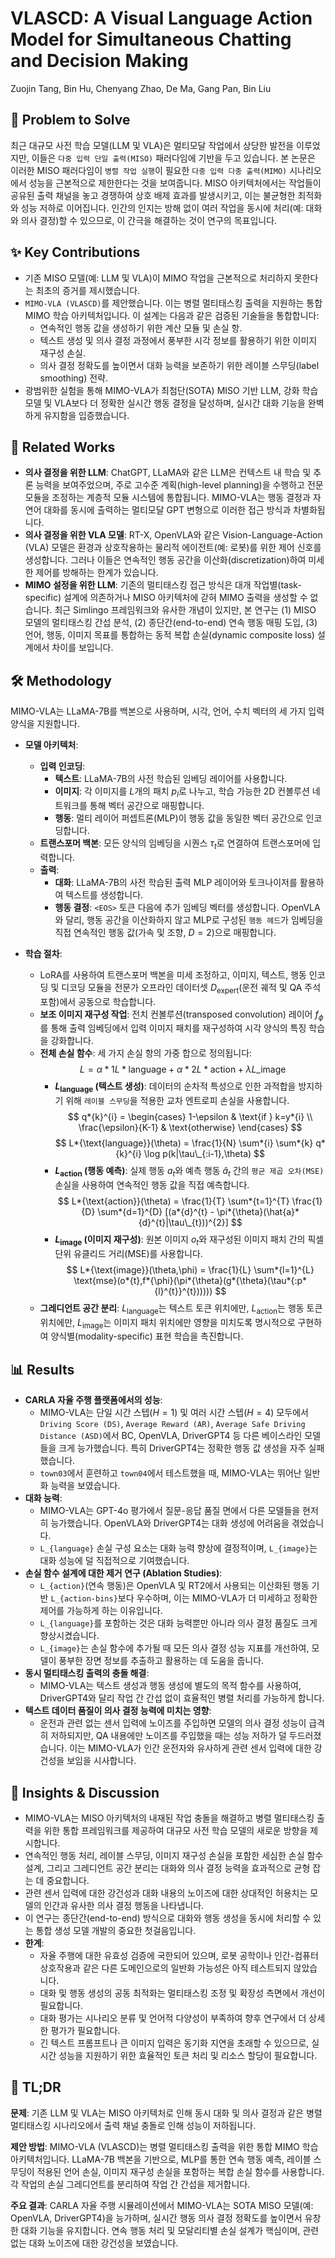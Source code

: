 # VLASCD: A Visual Language Action Model for Simultaneous Chatting and Decision Making

Zuojin Tang, Bin Hu, Chenyang Zhao, De Ma, Gang Pan, Bin Liu

## 🧩 Problem to Solve

최근 대규모 사전 학습 모델(LLM 및 VLA)은 멀티모달 작업에서 상당한 발전을 이루었지만, 이들은 `다중 입력 단일 출력(MISO)` 패러다임에 기반을 두고 있습니다. 본 논문은 이러한 MISO 패러다임이 `병렬 작업 실행`이 필요한 `다중 입력 다중 출력(MIMO)` 시나리오에서 성능을 근본적으로 제한한다는 것을 보여줍니다. MISO 아키텍처에서는 작업들이 공유된 출력 채널을 놓고 경쟁하여 상호 배제 효과를 발생시키고, 이는 불균형한 최적화와 성능 저하로 이어집니다. 인간의 인지는 방해 없이 여러 작업을 동시에 처리(예: 대화와 의사 결정)할 수 있으므로, 이 간극을 해결하는 것이 연구의 목표입니다.

## ✨ Key Contributions

- 기존 MISO 모델(예: LLM 및 VLA)이 MIMO 작업을 근본적으로 처리하지 못한다는 최초의 증거를 제시했습니다.
- `MIMO-VLA (VLASCD)`를 제안했습니다. 이는 병렬 멀티태스킹 출력을 지원하는 통합 MIMO 학습 아키텍처입니다. 이 설계는 다음과 같은 검증된 기술들을 통합합니다:
  - 연속적인 행동 값을 생성하기 위한 계산 모듈 및 손실 항.
  - 텍스트 생성 및 의사 결정 과정에서 풍부한 시각 정보를 활용하기 위한 이미지 재구성 손실.
  - 의사 결정 정확도를 높이면서 대화 능력을 보존하기 위한 레이블 스무딩(label smoothing) 전략.
- 광범위한 실험을 통해 MIMO-VLA가 최첨단(SOTA) MISO 기반 LLM, 강화 학습 모델 및 VLA보다 더 정확한 실시간 행동 결정을 달성하며, 실시간 대화 기능을 완벽하게 유지함을 입증했습니다.

## 📎 Related Works

- **의사 결정을 위한 LLM**: ChatGPT, LLaMA와 같은 LLM은 컨텍스트 내 학습 및 추론 능력을 보여주었으며, 주로 고수준 계획(high-level planning)을 수행하고 전문 모듈을 조정하는 계층적 모듈 시스템에 통합됩니다. MIMO-VLA는 행동 결정과 자연어 대화를 동시에 출력하는 멀티모달 GPT 변형으로 이러한 접근 방식과 차별화됩니다.
- **의사 결정을 위한 VLA 모델**: RT-X, OpenVLA와 같은 Vision-Language-Action (VLA) 모델은 환경과 상호작용하는 물리적 에이전트(예: 로봇)를 위한 제어 신호를 생성합니다. 그러나 이들은 연속적인 행동 공간을 이산화(discretization)하여 미세한 제어를 방해하는 한계가 있습니다.
- **MIMO 설정을 위한 LLM**: 기존의 멀티태스킹 접근 방식은 대개 작업별(task-specific) 설계에 의존하거나 MISO 아키텍처에 갇혀 MIMO 출력을 생성할 수 없습니다. 최근 Simlingo 프레임워크와 유사한 개념이 있지만, 본 연구는 (1) MISO 모델의 멀티태스킹 간섭 분석, (2) 종단간(end-to-end) 연속 행동 매핑 도입, (3) 언어, 행동, 이미지 목표를 통합하는 동적 복합 손실(dynamic composite loss) 설계에서 차이를 보입니다.

## 🛠️ Methodology

MIMO-VLA는 LLaMA-7B를 백본으로 사용하며, 시각, 언어, 수치 벡터의 세 가지 입력 양식을 지원합니다.

- **모델 아키텍처**:

  - **입력 인코딩**:
    - **텍스트**: LLaMA-7B의 사전 학습된 임베딩 레이어를 사용합니다.
    - **이미지**: 각 이미지를 $L$개의 패치 $p_{l}$로 나누고, 학습 가능한 2D 컨볼루션 네트워크를 통해 벡터 공간으로 매핑합니다.
    - **행동**: 멀티 레이어 퍼셉트론(MLP)이 행동 값을 동일한 벡터 공간으로 인코딩합니다.
  - **트랜스포머 백본**: 모든 양식의 임베딩을 시퀀스 $\tau_{t}$로 연결하여 트랜스포머에 입력합니다.
  - **출력**:
    - **대화**: LLaMA-7B의 사전 학습된 출력 MLP 레이어와 토크나이저를 활용하여 텍스트를 생성합니다.
    - **행동 결정**: `<EOS>` 토큰 다음에 추가 임베딩 벡터를 생성합니다. OpenVLA와 달리, 행동 공간을 이산화하지 않고 MLP로 구성된 `행동 헤드`가 임베딩을 직접 연속적인 행동 값(가속 및 조향, $D=2$)으로 매핑합니다.

- **학습 절차**:
  - LoRA를 사용하여 트랜스포머 백본을 미세 조정하고, 이미지, 텍스트, 행동 인코딩 및 디코딩 모듈을 전문가 오프라인 데이터셋 $D_{\text{expert}}$(운전 궤적 및 QA 주석 포함)에서 공동으로 학습합니다.
  - **보조 이미지 재구성 작업**: 전치 컨볼루션(transposed convolution) 레이어 $f_{\phi}$를 통해 출력 임베딩에서 입력 이미지 패치를 재구성하여 시각 양식의 특징 학습을 강화합니다.
  - **전체 손실 함수**: 세 가지 손실 항의 가중 합으로 정의됩니다:
    $$ L = \alpha*{1} L*{\text{language}} + \alpha*{2} L*{\text{action}} + \lambda L\_{\text{image}} $$
    - **$L_{\text{language}}$ (텍스트 생성)**: 데이터의 순차적 특성으로 인한 과적합을 방지하기 위해 `레이블 스무딩`을 적용한 교차 엔트로피 손실을 사용합니다.
      $$ q*{k}^{i} = \begin{cases} 1-\epsilon & \text{if } k=y*{i} \\ \frac{\epsilon}{K-1} & \text{otherwise} \end{cases} $$
            $$ L*{\text{language}}(\theta) = \frac{1}{N} \sum*{i} \sum*{k} q*{k}^{i} \log p(k|\tau\_{:i-1},\theta) $$
    - **$L_{\text{action}}$ (행동 예측)**: 실제 행동 $a_{t}$와 예측 행동 $\hat{a}_{t}$ 간의 `평균 제곱 오차(MSE)` 손실을 사용하여 연속적인 행동 값을 직접 예측합니다.
      $$ L*{\text{action}}(\theta) = \frac{1}{T} \sum*{t=1}^{T} \frac{1}{D} \sum*{d=1}^{D} [(a*{d}^{t} - \pi*{\theta}(\hat{a}*{d}^{t}|\tau\_{t}))^{2}] $$
    - **$L_{\text{image}}$ (이미지 재구성)**: 원본 이미지 $o_{t}$와 재구성된 이미지 패치 간의 픽셀 단위 유클리드 거리(MSE)를 사용합니다.
      $$ L*{\text{image}}(\theta,\phi) = \frac{1}{L} \sum*{l=1}^{L} \text{mse}(o*{t},f*{\phi}(\pi*{\theta}(g*{\theta}(\tau*{:p*{l}^{t}}^{t}))))) $$
  - **그레디언트 공간 분리**: $L_{\text{language}}$는 텍스트 토큰 위치에만, $L_{\text{action}}$는 행동 토큰 위치에만, $L_{\text{image}}$는 이미지 패치 위치에만 영향을 미치도록 명시적으로 구현하여 양식별(modality-specific) 표현 학습을 촉진합니다.

## 📊 Results

- **CARLA 자율 주행 플랫폼에서의 성능**:
  - MIMO-VLA는 단일 시간 스텝($H=1$) 및 여러 시간 스텝($H=4$) 모두에서 `Driving Score (DS)`, `Average Reward (AR)`, `Average Safe Driving Distance (ASD)`에서 BC, OpenVLA, DriverGPT4 등 다른 베이스라인 모델들을 크게 능가했습니다. 특히 DriverGPT4는 정확한 행동 값 생성을 자주 실패했습니다.
  - `town03`에서 훈련하고 `town04`에서 테스트했을 때, MIMO-VLA는 뛰어난 일반화 능력을 보였습니다.
- **대화 능력**:
  - MIMO-VLA는 GPT-4o 평가에서 질문-응답 품질 면에서 다른 모델들을 현저히 능가했습니다. OpenVLA와 DriverGPT4는 대화 생성에 어려움을 겪었습니다.
  - `L_{language}` 손실 구성 요소는 대화 능력 향상에 결정적이며, `L_{image}`는 대화 성능에 덜 직접적으로 기여했습니다.
- **손실 함수 설계에 대한 제거 연구 (Ablation Studies)**:
  - `L_{action}`(연속 행동)은 OpenVLA 및 RT2에서 사용되는 이산화된 행동 기반 `L_{action-bins}`보다 우수하며, 이는 MIMO-VLA가 더 미세하고 정확한 제어를 가능하게 하는 이유입니다.
  - `L_{language}`를 포함하는 것은 대화 능력뿐만 아니라 의사 결정 품질도 크게 향상시켰습니다.
  - `L_{image}`는 손실 함수에 추가될 때 모든 의사 결정 성능 지표를 개선하여, 모델이 풍부한 장면 정보를 추출하고 활용하는 데 도움을 줍니다.
- **동시 멀티태스킹 출력의 충돌 해결**:
  - MIMO-VLA는 텍스트 생성과 행동 생성에 별도의 목적 함수를 사용하여, DriverGPT4와 달리 작업 간 간섭 없이 효율적인 병렬 처리를 가능하게 합니다.
- **텍스트 데이터 품질이 의사 결정 능력에 미치는 영향**:
  - 운전과 관련 없는 센서 입력에 노이즈를 주입하면 모델의 의사 결정 성능이 급격히 저하되지만, QA 내용에만 노이즈를 주입했을 때는 성능 저하가 덜 두드러졌습니다. 이는 MIMO-VLA가 인간 운전자와 유사하게 관련 센서 입력에 대한 강건성을 보임을 시사합니다.

## 🧠 Insights & Discussion

- MIMO-VLA는 MISO 아키텍처의 내재된 작업 충돌을 해결하고 병렬 멀티태스킹 출력을 위한 통합 프레임워크를 제공하여 대규모 사전 학습 모델의 새로운 방향을 제시합니다.
- 연속적인 행동 처리, 레이블 스무딩, 이미지 재구성 손실을 포함한 세심한 손실 함수 설계, 그리고 그레디언트 공간 분리는 대화와 의사 결정 능력을 효과적으로 균형 잡는 데 중요합니다.
- 관련 센서 입력에 대한 강건성과 대화 내용의 노이즈에 대한 상대적인 허용치는 모델의 인간과 유사한 의사 결정 행동을 나타냅니다.
- 이 연구는 종단간(end-to-end) 방식으로 대화와 행동 생성을 동시에 처리할 수 있는 통합 생성 모델 개발의 중요한 첫걸음입니다.
- **한계**:
  - 자율 주행에 대한 유효성 검증에 국한되어 있으며, 로봇 공학이나 인간-컴퓨터 상호작용과 같은 다른 도메인으로의 일반화 가능성은 아직 테스트되지 않았습니다.
  - 대화 및 행동 생성의 공동 최적화는 멀티태스킹 조정 및 확장성 측면에서 개선이 필요합니다.
  - 대화 평가는 시나리오 분류 및 언어적 다양성이 부족하여 향후 연구에서 더 상세한 평가가 필요합니다.
  - 긴 텍스트 프롬프트나 큰 이미지 입력은 동기화 지연을 초래할 수 있으므로, 실시간 성능을 지원하기 위한 효율적인 토큰 처리 및 리소스 할당이 필요합니다.

## 📌 TL;DR

**문제**: 기존 LLM 및 VLA는 MISO 아키텍처로 인해 동시 대화 및 의사 결정과 같은 병렬 멀티태스킹 시나리오에서 출력 채널 충돌로 인해 성능이 저하됩니다.

**제안 방법**: MIMO-VLA (VLASCD)는 병렬 멀티태스킹 출력을 위한 통합 MIMO 학습 아키텍처입니다. LLaMA-7B 백본을 기반으로, MLP를 통한 연속 행동 예측, 레이블 스무딩이 적용된 언어 손실, 이미지 재구성 손실을 포함하는 복합 손실 함수를 사용합니다. 각 작업의 손실 그레디언트를 분리하여 작업 간 간섭을 제거합니다.

**주요 결과**: CARLA 자율 주행 시뮬레이션에서 MIMO-VLA는 SOTA MISO 모델(예: OpenVLA, DriverGPT4)을 능가하며, 실시간 행동 의사 결정 정확도를 높이면서 유창한 대화 기능을 유지합니다. 연속 행동 처리 및 모달리티별 손실 설계가 핵심이며, 관련 없는 대화 노이즈에 대한 강건성을 보였습니다.
